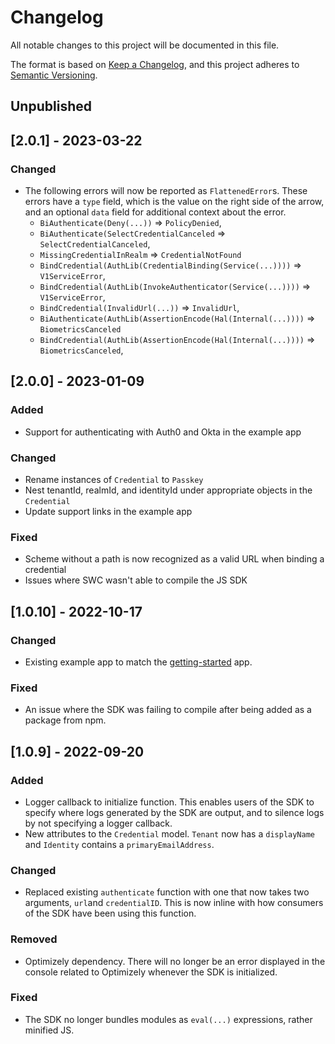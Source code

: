 # Changelog

All notable changes to this project will be documented in this file.

The format is based on [Keep a Changelog](https://keepachangelog.com/en/1.0.0/),
and this project adheres to [Semantic Versioning](https://semver.org/spec/v2.0.0.html).

## Unpublished

## [2.0.1] - 2023-03-22

### Changed

- The following errors will now be reported as `FlattenedError`s. These errors have a `type` field, which is the value on the right side of the arrow, and an optional `data` field for additional context about the error.
  - `BiAuthenticate(Deny(...))` => `PolicyDenied`,
  - `BiAuthenticate(SelectCredentialCanceled` => `SelectCredentialCanceled`,
  - `MissingCredentialInRealm` => `CredentialNotFound` 
  - `BindCredential(AuthLib(CredentialBinding(Service(...))))` => `V1ServiceError`,
  - `BindCredential(AuthLib(InvokeAuthenticator(Service(...))))` => `V1ServiceError`,
  - `BindCredential(InvalidUrl(...))` => `InvalidUrl`,
  - `BiAuthenticate(AuthLib(AssertionEncode(Hal(Internal(...))))` => `BiometricsCanceled` 
  - `BindCredential(AuthLib(AssertionEncode(Hal(Internal(...))))` =>  `BiometricsCanceled`,

## [2.0.0] - 2023-01-09

### Added

- Support for authenticating with Auth0 and Okta in the example app

### Changed

- Rename instances of `Credential` to `Passkey`
- Nest tenantId, realmId, and identityId under appropriate objects in the `Credential`
- Update support links in the example app

### Fixed

- Scheme without a path is now recognized as a valid URL when binding a credential
- Issues where SWC wasn't able to compile the JS SDK

## [1.0.10] - 2022-10-17

### Changed

- Existing example app to match the [getting-started](https://github.com/gobeyondidentity/getting-started) app.

### Fixed

- An issue where the SDK was failing to compile after being added as a package from npm.

## [1.0.9] - 2022-09-20

### Added

- Logger callback to initialize function. This enables users of the SDK to specify where logs generated by the SDK are output, and to silence logs by not specifying a logger callback.
- New attributes to the `Credential` model. `Tenant` now has a `displayName` and `Identity` contains a `primaryEmailAddress`.

### Changed

- Replaced existing `authenticate` function with one that now takes two arguments, `url`and `credentialID`. This is now inline with how consumers of the SDK have been using this function.

### Removed

- Optimizely dependency. There will no longer be an error displayed in the console related to Optimizely whenever the SDK is initialized.

### Fixed

- The SDK no longer bundles modules as `eval(...)` expressions, rather minified JS.
